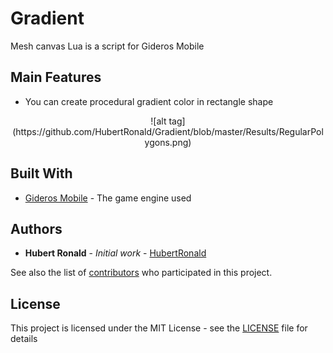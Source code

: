# Gradient
Mesh canvas Lua is a script for Gideros Mobile

## Main Features
* You can create procedural gradient color in rectangle shape
<p align="center">
![alt tag](https://github.com/HubertRonald/Gradient/blob/master/Results/RegularPolygons.png)
</p>

## Built With

* [Gideros Mobile](http://giderosmobile.com//) - The game engine used

## Authors

* **Hubert Ronald** - *Initial work* - [HubertRonald](https://github.com/HubertRonald)

See also the list of [contributors](https://github.com/HubertRonald/Gradient/contributors) who participated in this project.

## License

This project is licensed under the MIT License - see the [LICENSE](LICENSE) file for details
